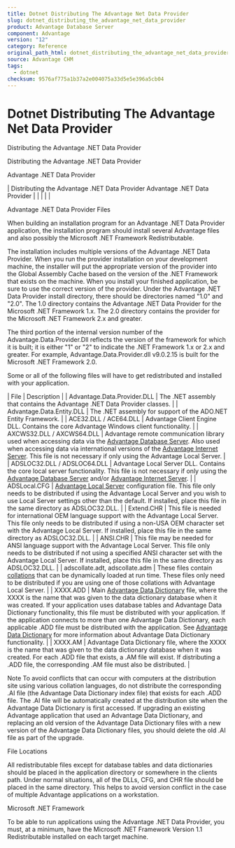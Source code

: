 ```yaml
---
title: Dotnet Distributing The Advantage Net Data Provider
slug: dotnet_distributing_the_advantage_net_data_provider
product: Advantage Database Server
component: Advantage
version: "12"
category: Reference
original_path_html: dotnet_distributing_the_advantage_net_data_provider.htm
source: Advantage CHM
tags:
  - dotnet
checksum: 9576af775a1b37a2e004075a33d5e5e396a5cb04
---
```


# Dotnet Distributing The Advantage Net Data Provider

Distributing the Advantage .NET Data Provider

Distributing the Advantage .NET Data Provider

Advantage .NET Data Provider

| Distributing the Advantage .NET Data Provider  Advantage .NET Data Provider |  |  |  |  |

Advantage .NET Data Provider Files

When building an installation program for an Advantage .NET Data Provider application, the installation program should install several Advantage files and also possibly the Microsoft .NET Framework Redistributable.

The installation includes multiple versions of the Advantage .NET Data Provider. When you run the provider installation on your development machine, the installer will put the appropriate version of the provider into the Global Assembly Cache based on the version of the .NET Framework that exists on the machine. When you install your finished application, be sure to use the correct version of the provider. Under the Advantage .NET Data Provider install directory, there should be directories named "1.0\" and "2.0\". The 1.0 directory contains the Advantage .NET Data Provider for the Microsoft .NET Framework 1.x. The 2.0 directory contains the provider for the Microsoft .NET Framework 2.x and greater.

The third portion of the internal version number of the Advantage.Data.Provider.Dll reflects the version of the framework for which it is built; it is either "1" or "2" to indicate the .NET Framework 1.x or 2.x and greater. For example, Advantage.Data.Provider.dll v9.0.2.15 is built for the Microsoft .NET Framework 2.0.

Some or all of the following files will have to get redistributed and installed with your application.

| File | Description |
| Advantage.Data.Provider.DLL | The .NET assembly that contains the Advantage .NET Data Provider classes. |
| Advantage.Data.Entity.DLL | The .NET assembly for support of the ADO.NET Entity Framework. |
| ACE32.DLL / ACE64.DLL | Advantage Client Engine DLL. Contains the core Advantage Windows client functionality. |
| AXCWS32.DLL / AXCWS64.DLL | Advantage remote communication library used when accessing data via the [Advantage Database Server](master_advantage_database_server.md). Also used when accessing data via international versions of the [Advantage Internet Server](master_advantage_internet_server.md). This file is not necessary if only using the Advantage Local Server. |
| ADSLOC32.DLL / ADSLOC64.DLL | Advantage Local Server DLL. Contains the core local server functionality. This file is not necessary if only using the [Advantage Database Server](master_advantage_database_server.md) and/or [Advantage Internet Server](master_advantage_internet_server.md). |
| ADSLocal.CFG | [Advantage Local Server](master_advantage_local_server.md) configuration file. This file only needs to be distributed if using the Advantage Local Server and you wish to use Local Server settings other than the default. If installed, place this file in the same directory as ADSLOC32.DLL. |
| Extend.CHR | This file is needed for international OEM language support with the Advantage Local Server. This file only needs to be distributed if using a non-USA OEM character set with the Advantage Local Server. If installed, place this file in the same directory as ADSLOC32.DLL. |
| ANSI.CHR | This file may be needed for ANSI language support with the Advantage Local Server. This file only needs to be distributed if not using a specified ANSI character set with the Advantage Local Server. If installed, place this file in the same directory as ADSLOC32.DLL. |
| adscollate.adt, adscollate.adm | These files contain [collations](master_collation_support.md) that can be dynamically loaded at run time. These files only need to be distributed if you are using one of those collations with Advantage Local Server. |
| XXXX.ADD | Main [Advantage Data Dictionary](master_advantage_data_dictionary.md) file, where the XXXX is the name that was given to the data dictionary database when it was created. If your application uses database tables and Advantage Data Dictionary functionality, this file must be distributed with your application. If the application connects to more than one Advantage Data Dictionary, each applicable .ADD file must be distributed with the application. See [Advantage Data Dictionary](master_advantage_data_dictionary.md) for more information about Advantage Data Dictionary functionality. |
| XXXX.AM | Advantage Data Dictionary file, where the XXXX is the name that was given to the data dictionary database when it was created. For each .ADD file that exists, a .AM file will exist. If distributing a .ADD file, the corresponding .AM file must also be distributed. |

Note To avoid conflicts that can occur with computers at the distribution site using various collation languages, do not distribute the corresponding .AI file (the Advantage Data Dictionary index file) that exists for each .ADD file. The .AI file will be automatically created at the distribution site when the Advantage Data Dictionary is first accessed. If upgrading an existing Advantage application that used an Advantage Data Dictionary, and replacing an old version of the Advantage Data Dictionary files with a new version of the Advantage Data Dictionary files, you should delete the old .AI file as part of the upgrade.

File Locations

All redistributable files except for database tables and data dictionaries should be placed in the application directory or somewhere in the clients path. Under normal situations, all of the DLLs, CFG, and CHR file should be placed in the same directory. This helps to avoid version conflict in the case of multiple Advantage applications on a workstation.

Microsoft .NET Framework

To be able to run applications using the Advantage .NET Data Provider, you must, at a minimum, have the Microsoft .NET Framework Version 1.1 Redistributable installed on each target machine.
